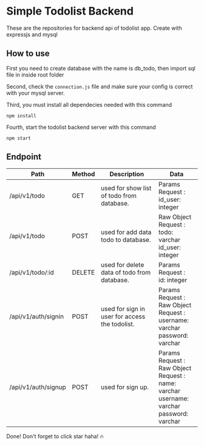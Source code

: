 # Simple Todolist Backend

These are the repositories for backend api of todolist app. Create with expressjs and mysql

## How to use

First you need to create database with the name is db_todo, then import sql file in inside root folder

Second, check the `connection.js` file and make sure your config is correct with your mysql server.

Third, you must install all dependecies needed with this command

```
npm install
```

Fourth, start the todolist backend server with this command

```
npm start
```

## Endpoint

| Path                | Method | Description                                    | Data                                                                                                  |
| ------------------- | ------ | ---------------------------------------------- | ----------------------------------------------------------------------------------------------------- |
| /api/v1/todo        | GET    | used for show list of todo from database.      | Params Request : <br> id_user: integer                                                                |
| /api/v1/todo        | POST   | used for add data todo to database.            | Raw Object Request :<br>todo: varchar<br> id_user: integer                                            |
| /api/v1/todo/:id    | DELETE | used for delete data of todo from database.    | Params Request :<br>id: integer                                                                       |
| /api/v1/auth/signin | POST   | used for sign in user for access the todolist. | Params Request :<br> Raw Object Request :<br>username: varchar<br> password: varchar                  |
| /api/v1/auth/signup | POST   | used for sign up.                              | Params Request :<br> Raw Object Request :<br>name: varchar<br>username: varchar<br> password: varchar |

Done! Don't forget to click star haha! 🔥
